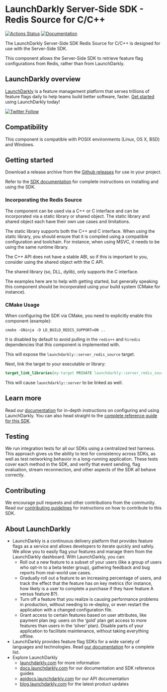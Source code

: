LaunchDarkly Server-Side SDK - Redis Source for C/C++
===================================

[![Actions Status](https://github.com/launchdarkly/cpp-sdks/actions/workflows/server-redis.yml/badge.svg)](https://github.com/launchdarkly/cpp-sdks/actions/workflows/server-redis.yml)
[![Documentation](https://img.shields.io/static/v1?label=GitHub+Pages&message=API+reference&color=00add8)](https://launchdarkly.github.io/cpp-sdks/libs/server-sdk-redis-source/docs/html/)

The LaunchDarkly Server-Side SDK Redis Source for C/C++ is designed for use with the Server-Side SDK.

This component allows the Server-Side SDK to retrieve feature flag configurations from Redis, rather than
from LaunchDarkly.

LaunchDarkly overview
-------------------------
[LaunchDarkly](https://www.launchdarkly.com) is a feature management platform that serves trillions of feature flags
daily to help teams build better software, faster. [Get started](https://docs.launchdarkly.com/docs/getting-started)
using LaunchDarkly today!

[![Twitter Follow](https://img.shields.io/twitter/follow/launchdarkly.svg?style=social&label=Follow&maxAge=2592000)](https://twitter.com/intent/follow?screen_name=launchdarkly)

Compatibility
-------------------------

This component is compatible with POSIX environments (Linux, OS X, BSD) and Windows.

Getting started
---------------

Download a release archive from
the [Github releases](https://github.com/launchdarkly/cpp-sdks/releases?q=cpp-server-redis&expanded=true) for use in
your project.

Refer to the [SDK documentation][reference-guide] for complete instructions on
installing and using the SDK.

### Incorporating the Redis Source

The component can be used via a C++ or C interface and can be incorporated via a static library or shared object. The
static library and shared object each have their own use cases and limitations.

The static library supports both the C++ and C interface. When using the static library, you should ensure that it is
compiled using a compatible configuration and toolchain. For instance, when using MSVC, it needs to be using the same
runtime library.

The C++ API does not have a stable ABI, so if this is important to you, consider using the shared object with the C API.

The shared library (so, DLL, dylib), only supports the C interface.

The examples here are to help with getting started, but generally speaking this component should be incorporated using
your
build system (CMake for instance).

### CMake Usage

When configuring the SDK via CMake, you need to explicitly enable this component (example):

```
cmake -GNinja -D LD_BUILD_REDIS_SUPPORT=ON ..
```

It is disabled by default to avoid pulling in the `redis++` and `hiredis` dependencies that this component is
implemented with.

This will expose the `launchdarkly::server_redis_source` target.

Next, link the target to your executable or library:

```cmake
target_link_libraries(my-target PRIVATE launchdarkly::server_redis_source)
```

This will cause `launchdarkly::server` to be linked as well.

Learn more
-----------

Read our [documentation](https://docs.launchdarkly.com) for in-depth instructions on configuring and using LaunchDarkly.
You can also head straight to
the [complete reference guide for this SDK][reference-guide].

Testing
-------

We run integration tests for all our SDKs using a centralized test harness. This approach gives us the ability to test
for consistency across SDKs, as well as test networking behavior in a long-running application. These tests cover each
method in the SDK, and verify that event sending, flag evaluation, stream reconnection, and other aspects of the SDK all
behave correctly.

Contributing
------------

We encourage pull requests and other contributions from the community. Read
our [contributing guidelines](../../CONTRIBUTING.md) for instructions on how to contribute to this SDK.

About LaunchDarkly
-----------

* LaunchDarkly is a continuous delivery platform that provides feature flags as a service and allows developers to
  iterate quickly and safely. We allow you to easily flag your features and manage them from the LaunchDarkly dashboard.
  With LaunchDarkly, you can:
    * Roll out a new feature to a subset of your users (like a group of users who opt-in to a beta tester group),
      gathering feedback and bug reports from real-world use cases.
    * Gradually roll out a feature to an increasing percentage of users, and track the effect that the feature has on
      key metrics (for instance, how likely is a user to complete a purchase if they have feature A versus feature B?).
    * Turn off a feature that you realize is causing performance problems in production, without needing to re-deploy,
      or even restart the application with a changed configuration file.
    * Grant access to certain features based on user attributes, like payment plan (eg: users on the ‘gold’ plan get
      access to more features than users in the ‘silver’ plan). Disable parts of your application to facilitate
      maintenance, without taking everything offline.
* LaunchDarkly provides feature flag SDKs for a wide variety of languages and technologies.
  Read [our documentation](https://docs.launchdarkly.com/docs) for a complete list.
* Explore LaunchDarkly
    * [launchdarkly.com](https://www.launchdarkly.com/ "LaunchDarkly Main Website") for more information
    * [docs.launchdarkly.com](https://docs.launchdarkly.com/  "LaunchDarkly Documentation") for our documentation and
      SDK reference guides
    * [apidocs.launchdarkly.com](https://apidocs.launchdarkly.com/  "LaunchDarkly API Documentation") for our API
      documentation
    * [blog.launchdarkly.com](https://blog.launchdarkly.com/  "LaunchDarkly Blog Documentation") for the latest product
      updates

[reference-guide]: https://docs.launchdarkly.com/sdk/server-side/c-c--
